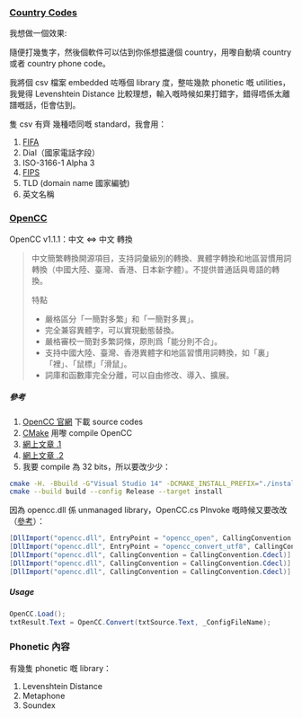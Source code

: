 ﻿### [Country Codes](https://github.com/datasets/country-codes/blob/master/data/country-codes.csv)
我想做一個效果:

隨便打幾隻字，然後個軟件可以估到你係想揾邊個 country，用嚟自動填 country 或者 country phone code。

我將個 csv 檔案 embedded 咗喺個 library 度，整咗幾款 phonetic 嘅 utilities，我覺得 Levenshtein Distance 比較理想，輸入嘅時候如果打錯字，錯得唔係太離譜嘅話，佢會估到。

隻 csv 有齊 幾種唔同嘅 standard，我會用：

1. [FIFA](https://en.wikipedia.org/wiki/List_of_FIFA_country_codes)
2. Dial（國家電話字段）
3. ISO-3166-1 Alpha 3
4. [FIPS](https://www.geodatasource.com/resources/tutorials/international-country-code-fips-versus-iso-3166/#:~:text=International%20Country%20Code%20is%20a,10%2D4%20and%20many%20more.)
5. TLD (domain name 國家編號)
6. 英文名稱

### [OpenCC](https://github.com/BYVoid/OpenCC)
OpenCC v1.1.1：中文 <=> 中文 轉換

> 中文簡繁轉換開源項目，支持詞彙級別的轉換、異體字轉換和地區習慣用詞轉換（中國大陸、臺灣、香港、日本新字體）。不提供普通話與粵語的轉換。
>
> 特點
>
>* 嚴格區分「一簡對多繁」和「一簡對多異」。
>* 完全兼容異體字，可以實現動態替換。
>* 嚴格審校一簡對多繁詞條，原則爲「能分則不合」。
>* 支持中國大陸、臺灣、香港異體字和地區習慣用詞轉換，如「裏」「裡」、「鼠標」「滑鼠」。
>* 詞庫和函數庫完全分離，可以自由修改、導入、擴展。

##### 參考

1. [OpenCC 官網](https://github.com/BYVoid/OpenCC) 下載 source codes
2. [CMake](https://cmake.org/download/) 用嚟 compile OpenCC
3. [網上文章 .1](https://blog.darkthread.net/blog/opencc-notes-1)
4. [網上文章 .2](https://blog.darkthread.net/blog/call-opencc-with-csharp/)
5. 我要 compile 為 32 bits，所以要改少少：

```bash
cmake -H. -Bbuild -G"Visual Studio 14" -DCMAKE_INSTALL_PREFIX="./install" 
cmake --build build --config Release --target install
```
因為 opencc.dll 係 unmanaged library，OpenCC.cs PInvoke 嘅時候又要改改（[參考](https://stackoverflow.com/a/32686446)）：
```csharp
[DllImport("opencc.dll", EntryPoint = "opencc_open", CallingConvention = CallingConvention.Cdecl)]
[DllImport("opencc.dll", EntryPoint = "opencc_convert_utf8", CallingConvention = CallingConvention.Cdecl)]
[DllImport("opencc.dll", CallingConvention = CallingConvention.Cdecl)]
[DllImport("opencc.dll", CallingConvention = CallingConvention.Cdecl)]
[DllImport("opencc.dll", CallingConvention = CallingConvention.Cdecl)]
```

##### Usage
```csharp
OpenCC.Load();
txtResult.Text = OpenCC.Convert(txtSource.Text, _ConfigFileName);
```

### Phonetic 內容
有幾隻 phonetic 嘅 library：

1. Levenshtein Distance
2. Metaphone
3. Soundex

